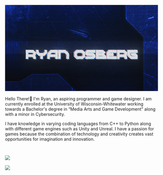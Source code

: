 <img src="rhino.gif">


Hello There!👋  I'm Ryan, an aspiring programmer and game designer. 
I am currently enrolled at the University of Wisconsin-Whitewater working towards a Bachelor's degree in “Media Arts and Game Development” along with a minor in Cybersecurity. 

I have knowledge in varying coding languages from C++ to Python along with different game engines such as Unity and Unreal.
I have a passion for games because the combination of technology and creativity creates vast opportunities for imagination and innovation. 
<p>&nbsp;</p> 

<p align="">
  <img src="https://github-readme-stats.vercel.app/api/top-langs/?username=Rhino-o7&layout=compact&hide=ShaderLab,Mathematica,HLSL&theme=dark&border_color=0000FF">
</p>

![](https://komarev.com/ghpvc/?username=Rhino-o7)

 





